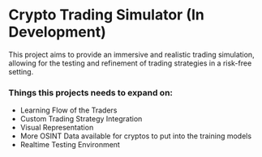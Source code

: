 # Crypto Trading Simulator (In Development)

This project aims to provide an immersive and realistic trading simulation, allowing for the testing and refinement of trading strategies in a risk-free setting.

### Things this projects needs to expand on:
- Learning Flow of the Traders
- Custom Trading Strategy Integration
- Visual Representation
- More OSINT Data available for cryptos to put into the training models
- Realtime Testing Environment
